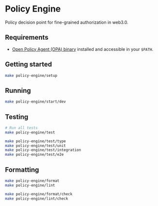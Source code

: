 # Policy Engine

Policy decision point for fine-grained authorization in web3.0.

## Requirements

- [Open Policy Agent (OPA)
  binary](https://www.openpolicyagent.org/docs/latest/#1-download-opa) installed
  and accessible in your `$PATH`.

## Getting started

```bash
make policy-engine/setup
```

## Running

```bash
make policy-engine/start/dev
```

## Testing

```bash
# Run all tests
make policy-engine/test

make policy-engine/test/type
make policy-engine/test/unit
make policy-engine/test/integration
make policy-engine/test/e2e
```

## Formatting

```bash
make policy-engine/format
make policy-engine/lint

make policy-engine/format/check
make policy-engine/lint/check
```
